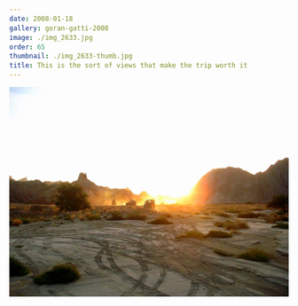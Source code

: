 ```yaml
---
date: 2008-01-18
gallery: goran-gatti-2008
image: ./img_2633.jpg
order: 65
thumbnail: ./img_2633-thumb.jpg
title: This is the sort of views that make the trip worth it
---
```


![This is the sort of views that make the trip worth it](./img_2633.jpg)